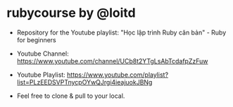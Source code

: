 # rubycourse by @loitd
* Repository for the Youtube playlist: "Học lập trình Ruby căn bản" - Ruby for beginners 
* Youtube Channel: https://www.youtube.com/channel/UCb8t2YTgLsAbTcdafpZzFuw
* Youtube Playlist: https://www.youtube.com/playlist?list=PLzEEDSVPTnycpOYwQJrgi4ieajuokJBNg

* Feel free to clone & pull to your local.

